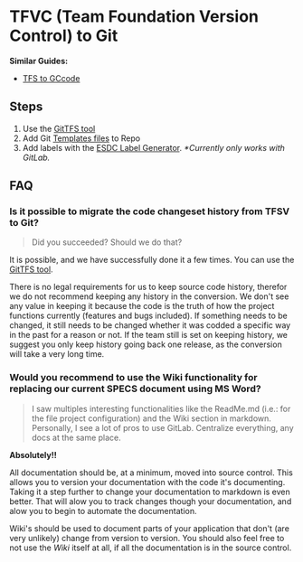 # TFVC (Team Foundation Version Control) to Git

**Similar Guides:**  

* [TFS to GCcode](tfs-to-gccode.md)

## Steps

1. Use the [GitTFS tool](https://github.com/git-tfs/git-tfs/blob/master/doc/usecases/migrate_tfs_to_git.md)
1. Add Git [Templates files](https://github.com/esdc-edsc/template-gabarit) to Repo
1. Add labels with the [ESDC Label Generator](https://github.com/esdc-edsc/label-generator). _*Currently only works with GitLab._

## FAQ

### Is it possible to migrate the code changeset history from TFSV to Git?

> Did you succeeded?
> Should we do that?

It is possible, and we have successfully done it a few times.
You can use the [GitTFS tool](https://github.com/git-tfs/git-tfs/blob/master/doc/usecases/migrate_tfs_to_git.md).

There is no legal requirements for us to keep source code history, therefor we do not recommend keeping any history in the conversion.
We don't see any value in keeping it because the code is the truth of how the project functions currently (features and bugs included).
If something needs to be changed, it still needs to be changed whether it was codded a specific way in the past for a reason or not.
If the team still is set on keeping history, we suggest you only keep history going back one release, as the conversion will take a very long time.

### Would you recommend to use the Wiki functionality for replacing our current SPECS document using MS Word?

> I saw multiples interesting functionalities like the ReadMe.md (i.e.: for the file project configuration) and the Wiki section in markdown.  
> Personally, I see a lot of pros to use GitLab.
> Centralize everything, any docs at the same place.

**Absolutely!!**

All documentation should be, at a minimum, moved into source control.
This allows you to version your documentation with the code it's documenting.
Taking it a step further to change your documentation to markdown is even better.
That will alow you to track changes though your documentation, and alow you to begin to automate the documentation.

Wiki's should be used to document parts of your application that don't (are very unlikely) change from version to version.
You should also feel free to not use the _Wiki_ itself at all, if all the documentation is in the source control.
